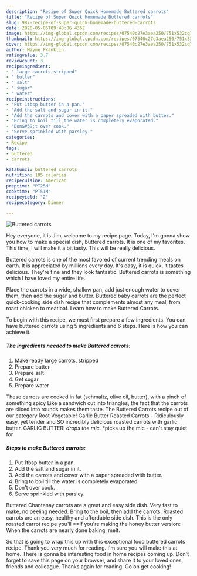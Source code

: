 ```yaml
---
description: "Recipe of Super Quick Homemade Buttered carrots"
title: "Recipe of Super Quick Homemade Buttered carrots"
slug: 987-recipe-of-super-quick-homemade-buttered-carrots
date: 2020-05-05T09:48:06.436Z
image: https://img-global.cpcdn.com/recipes/07540c27e3aea250/751x532cq70/buttered-carrots-recipe-main-photo.jpg
thumbnail: https://img-global.cpcdn.com/recipes/07540c27e3aea250/751x532cq70/buttered-carrots-recipe-main-photo.jpg
cover: https://img-global.cpcdn.com/recipes/07540c27e3aea250/751x532cq70/buttered-carrots-recipe-main-photo.jpg
author: Mayme Franklin
ratingvalue: 3.7
reviewcount: 3
recipeingredient:
- " large carrots stripped"
- " butter"
- " salt"
- " sugar"
- " water"
recipeinstructions:
- "Put 1tbsp butter in a pan."
- "Add the salt and sugar in it."
- "Add the carrots and cover with a paper spreaded with butter."
- "Bring to boil till the water is completely evaporated."
- "Don&#39;t over cook."
- "Serve sprinkled with parsley."
categories:
- Recipe
tags:
- buttered
- carrots

katakunci: buttered carrots 
nutrition: 105 calories
recipecuisine: American
preptime: "PT25M"
cooktime: "PT51M"
recipeyield: "2"
recipecategory: Dinner

---
```



![Buttered carrots](https://img-global.cpcdn.com/recipes/07540c27e3aea250/751x532cq70/buttered-carrots-recipe-main-photo.jpg)

Hey everyone, it is Jim, welcome to my recipe page. Today, I'm gonna show you how to make a special dish, buttered carrots. It is one of my favorites. This time, I will make it a bit tasty. This will be really delicious.

Buttered carrots is one of the most favored of current trending meals on earth. It is appreciated by millions every day. It's easy, it is quick, it tastes delicious. They're fine and they look fantastic. Buttered carrots is something which I have loved my entire life.

Place the carrots in a wide, shallow pan, add just enough water to cover them, then add the sugar and butter. Buttered baby carrots are the perfect quick-cooking side dish recipe that complements almost any meal, from roast chicken to meatloaf. Learn how to make Buttered Carrots.


To begin with this recipe, we must first prepare a few ingredients. You can have buttered carrots using 5 ingredients and 6 steps. Here is how you can achieve it.

<!--inarticleads1-->

##### The ingredients needed to make Buttered carrots:

1. Make ready  large carrots, stripped
1. Prepare  butter
1. Prepare  salt
1. Get  sugar
1. Prepare  water


These carrots are cooked in fat (schmaltz, olive oil, butter), with a pinch of something spicy Like a sandwich cut into triangles, the fact that the carrots are sliced into rounds makes them taste. The Buttered Carrots recipe out of our category Root Vegetable! Garlic Butter Roasted Carrots - Ridiculously easy, yet tender and SO incredibly delicious roasted carrots with garlic butter. GARLIC BUTTER! *drops the mic*. *picks up the mic - can&#39;t stay quiet for. 

<!--inarticleads2-->

##### Steps to make Buttered carrots:

1. Put 1tbsp butter in a pan.
1. Add the salt and sugar in it.
1. Add the carrots and cover with a paper spreaded with butter.
1. Bring to boil till the water is completely evaporated.
1. Don&#39;t over cook.
1. Serve sprinkled with parsley.


Buttered Chantenay carrots are a great and easy side dish. Very fast to make, no peeling needed. Bring to the boil, then add the carrots. Roasted carrots are an easy, healthy and affordable side dish. This is the only roasted carrot recipe you&#39;ll **If you&#39;re making the honey butter version: When the carrots are nearly done baking, melt. 

So that is going to wrap this up with this exceptional food buttered carrots recipe. Thank you very much for reading. I'm sure you will make this at home. There is gonna be interesting food in home recipes coming up. Don't forget to save this page on your browser, and share it to your loved ones, friends and colleague. Thanks again for reading. Go on get cooking!
